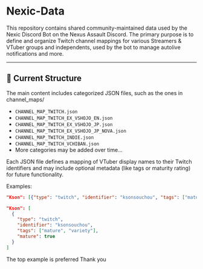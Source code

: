 # Nexic-Data

This repository contains shared community-maintained data used by the Nexic Discord Bot on the Nexus Assault Discord. The primary purpose is to define and organize Twitch channel mappings for various Streamers & VTuber groups and independents, used by the bot to manage autolive notifications and more.

---

## 📂 Current Structure

The main content includes categorized JSON files, such as the ones in channel_maps/

- `CHANNEL_MAP_TWITCH.json`
- `CHANNEL_MAP_TWITCH_EX_VSHOJO_EN.json`
- `CHANNEL_MAP_TWITCH_EX_VSHOJO_JP.json`
- `CHANNEL_MAP_TWITCH_EX_VSHOJO_JP_NOVA.json`
- `CHANNEL_MAP_TWITCH_INDIE.json`
- `CHANNEL_MAP_TWITCH_VCHIBAN.json`
- More categories may be added over time...

Each JSON file defines a mapping of VTuber display names to their Twitch identifiers and may include optional metadata (like tags or maturity rating) for future functionality.

Examples:
```json
"Kson": [{"type": "twitch", "identifier": "ksonsouchou", "tags": ["mature", "variety"], "mature": true}]
```
```json
"Kson": [
  {
    "type": "twitch",
    "identifier": "ksonsouchou",
    "tags": ["mature", "variety"],
    "mature": true
  }
]
```

The top example is preferred Thank you
